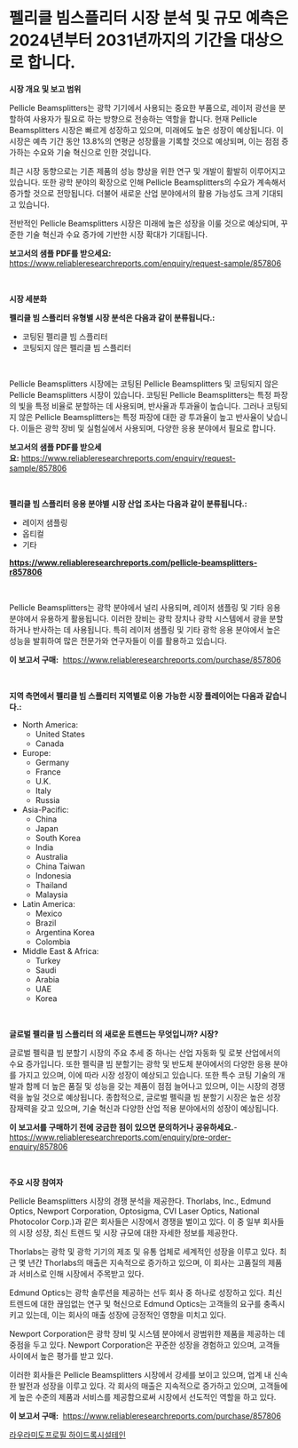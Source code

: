 <p><h1>펠리클 빔스플리터 시장 분석 및 규모 예측은 2024년부터 2031년까지의 기간을 대상으로 합니다.</h1></p><p><strong>시장 개요 및 보고 범위</strong></p>
<p><p>Pellicle Beamsplitters는 광학 기기에서 사용되는 중요한 부품으로, 레이저 광선을 분할하여 사용자가 필요로 하는 방향으로 전송하는 역할을 합니다. 현재 Pellicle Beamsplitters 시장은 빠르게 성장하고 있으며, 미래에도 높은 성장이 예상됩니다. 이 시장은 예측 기간 동안 13.8%의 연평균 성장률을 기록할 것으로 예상되며, 이는 점점 증가하는 수요와 기술 혁신으로 인한 것입니다.</p><p>최근 시장 동향으로는 기존 제품의 성능 향상을 위한 연구 및 개발이 활발히 이루어지고 있습니다. 또한 광학 분야의 확장으로 인해 Pellicle Beamsplitters의 수요가 계속해서 증가할 것으로 전망됩니다. 더불어 새로운 산업 분야에서의 활용 가능성도 크게 기대되고 있습니다.</p><p>전반적인 Pellicle Beamsplitters 시장은 미래에 높은 성장을 이룰 것으로 예상되며, 꾸준한 기술 혁신과 수요 증가에 기반한 시장 확대가 기대됩니다.</p></p>
<p><strong>보고서의 샘플 PDF를 받으세요:</strong> <a href="https://www.reliableresearchreports.com/enquiry/request-sample/857806">https://www.reliableresearchreports.com/enquiry/request-sample/857806</a></p>
<p>&nbsp;</p>
<p><strong>시장 세분화</strong></p>
<p><strong>펠리클 빔 스플리터 유형별 시장 분석은 다음과 같이 분류됩니다.:</strong></p>
<p><ul><li>코팅된 펠리클 빔 스플리터</li><li>코팅되지 않은 펠리클 빔 스플리터</li></ul></p>
<p>&nbsp;</p>
<p><p>Pellicle Beamsplitters 시장에는 코팅된 Pellicle Beamsplitters 및 코팅되지 않은 Pellicle Beamsplitters 시장이 있습니다. 코팅된 Pellicle Beamsplitters는 특정 파장의 빛을 특정 비율로 분할하는 데 사용되며, 반사율과 투과율이 높습니다. 그러나 코팅되지 않은 Pellicle Beamsplitters는 특정 파장에 대한 광 투과율이 높고 반사율이 낮습니다. 이들은 광학 장비 및 실험실에서 사용되며, 다양한 응용 분야에서 필요로 합니다.</p></p>
<p><strong>보고서의 샘플 PDF를 받으세요:</strong>&nbsp;<a href="https://www.reliableresearchreports.com/enquiry/request-sample/857806">https://www.reliableresearchreports.com/enquiry/request-sample/857806</a></p>
<p>&nbsp;</p>
<p><strong> 펠리클 빔 스플리터 응용 분야별 시장 산업 조사는 다음과 같이 분류됩니다.:</strong></p>
<p><ul><li>레이저 샘플링</li><li>옵티컬</li><li>기타</li></ul></p>
<p><strong><a href="https://www.reliableresearchreports.com/pellicle-beamsplitters-r857806">https://www.reliableresearchreports.com/pellicle-beamsplitters-r857806</a></strong></p>
<p>&nbsp;</p>
<p><p>Pellicle Beamsplitters는 광학 분야에서 널리 사용되며, 레이저 샘플링 및 기타 응용 분야에서 유용하게 활용됩니다. 이러한 장비는 광학 장치나 광학 시스템에서 광을 분할하거나 반사하는 데 사용됩니다. 특히 레이저 샘플링 및 기타 광학 응용 분야에서 높은 성능을 발휘하여 많은 전문가와 연구자들이 이를 활용하고 있습니다.</p></p>
<p><strong>이 보고서 구매:</strong>&nbsp; <a href="https://www.reliableresearchreports.com/purchase/857806">https://www.reliableresearchreports.com/purchase/857806</a></p>
<p>&nbsp;</p>
<p><strong>지역 측면에서 펠리클 빔 스플리터 지역별로 이용 가능한 시장 플레이어는 다음과 같습니다.:</strong></p>
<p><ul>
    <li>
        North America:
        <ul>
            <li>United States</li>
            <li>Canada</li>
        </ul>
    </li>
    <li>
        Europe:
        <ul>
            <li>Germany</li>
            <li>France</li>
            <li>U.K.</li>
            <li>Italy</li>
            <li>Russia</li>
        </ul>
    </li>
    <li>
        Asia-Pacific:
        <ul>
            <li>China</li>
            <li>Japan</li>
            <li>South Korea</li>
            <li>India</li>
            <li>Australia</li>
            <li>China Taiwan</li>
            <li>Indonesia</li>
            <li>Thailand</li>
            <li>Malaysia</li>
        </ul>
    </li>
    <li>
        Latin America:
        <ul>
            <li>Mexico</li>
            <li>Brazil</li>
            <li>Argentina Korea</li>
            <li>Colombia</li>
        </ul>
    </li>
    <li>
        Middle East & Africa:
        <ul>
            <li>Turkey</li>
            <li>Saudi</li>
            <li>Arabia</li>
            <li>UAE</li>
            <li>Korea</li>
        </ul>
    </li>
    </ul></p>
<p>&nbsp;</p>
<p><strong>글로벌 펠리클 빔 스플리터 의 새로운 트렌드는 무엇입니까? 시장?</strong></p>
<p><p>글로벌 펠릭클 빔 분할기 시장의 주요 추세 중 하나는 산업 자동화 및 로봇 산업에서의 수요 증가입니다. 또한 펠릭클 빔 분할기는 광학 및 반도체 분야에서의 다양한 응용 분야를 가지고 있으며, 이에 따라 시장 성장이 예상되고 있습니다. 또한 특수 코팅 기술의 개발과 함께 더 높은 품질 및 성능을 갖는 제품이 점점 늘어나고 있으며, 이는 시장의 경쟁력을 높일 것으로 예상됩니다. 종합적으로, 글로벌 펠릭클 빔 분할기 시장은 높은 성장 잠재력을 갖고 있으며, 기술 혁신과 다양한 산업 적용 분야에서의 성장이 예상됩니다.</p></p>
<p><strong>이 보고서를 구매하기 전에 궁금한 점이 있으면 문의하거나 공유하세요.</strong>- <a href="https://www.reliableresearchreports.com/enquiry/pre-order-enquiry/857806">https://www.reliableresearchreports.com/enquiry/pre-order-enquiry/857806</a></p>
<p>&nbsp;</p>
<p><strong>주요 시장 참여자</strong></p>
<p><p>Pellicle Beamsplitters 시장의 경쟁 분석을 제공한다. Thorlabs, Inc., Edmund Optics, Newport Corporation, Optosigma, CVI Laser Optics, National Photocolor Corp.)과 같은 회사들은 시장에서 경쟁을 벌이고 있다. 이 중 일부 회사들의 시장 성장, 최신 트렌드 및 시장 규모에 대한 자세한 정보를 제공한다.</p><p>Thorlabs는 광학 및 광학 기기의 제조 및 유통 업체로 세계적인 성장을 이루고 있다. 최근 몇 년간 Thorlabs의 매출은 지속적으로 증가하고 있으며, 이 회사는 고품질의 제품과 서비스로 인해 시장에서 주목받고 있다.</p><p>Edmund Optics는 광학 솔루션을 제공하는 선두 회사 중 하나로 성장하고 있다. 최신 트렌드에 대한 끊임없는 연구 및 혁신으로 Edmund Optics는 고객들의 요구를 충족시키고 있는데, 이는 회사의 매출 성장에 긍정적인 영향을 미치고 있다.</p><p>Newport Corporation은 광학 장비 및 시스템 분야에서 광범위한 제품을 제공하는 데 중점을 두고 있다. Newport Corporation은 꾸준한 성장을 경험하고 있으며, 고객들 사이에서 높은 평가를 받고 있다.</p><p>이러한 회사들은 Pellicle Beamsplitters 시장에서 강세를 보이고 있으며, 업계 내 신속한 발전과 성장을 이루고 있다. 각 회사의 매출은 지속적으로 증가하고 있으며, 고객들에게 높은 수준의 제품과 서비스를 제공함으로써 시장에서 선도적인 역할을 하고 있다.</p></p>
<p><strong>이 보고서 구매:</strong>&nbsp;&nbsp;<a href="https://www.reliableresearchreports.com/purchase/857806">https://www.reliableresearchreports.com/purchase/857806</a></p>
<p><p><a href="https://github.com/wallacBahrtyinger567686/Market-Research-Report-List-1/blob/main/821121419320.md">라우라미도프로필 하이드록시설테인</a></p></p>